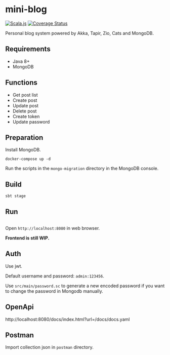 # mini-blog

[![Scala.js](https://www.scala-js.org/assets/badges/scalajs-1.8.0.svg)](https://www.scala-js.org)
[![Coverage Status](https://coveralls.io/repos/github/gcnyin/mini-blog/badge.svg?branch=master)](https://coveralls.io/github/gcnyin/mini-blog?branch=master)

Personal blog system powered by Akka, Tapir, Zio, Cats and MongoDB.

## Requirements

- Java 8+
- MongoDB

## Functions

- Get post list
- Create post
- Update post
- Delete post
- Create token
- Update password

## Preparation

Install MongoDB.

```
docker-compose up -d
```

Run the scripts in the `mongo-migration` directory in the MongoDB console.

## Build

```shell
sbt stage
```

## Run

```shell
```

Open `http://localhost:8080` in web browser.

**Frontend is still WIP.**

## Auth

Use jwt.

Default username and password: `admin:123456`.

Use `src/main/password.sc` to generate a new encoded password if you want to change the password in Mongodb manually.

## OpenApi

http://localhost:8080/docs/index.html?url=/docs/docs.yaml

## Postman

Import collection json in `postman` directory.
